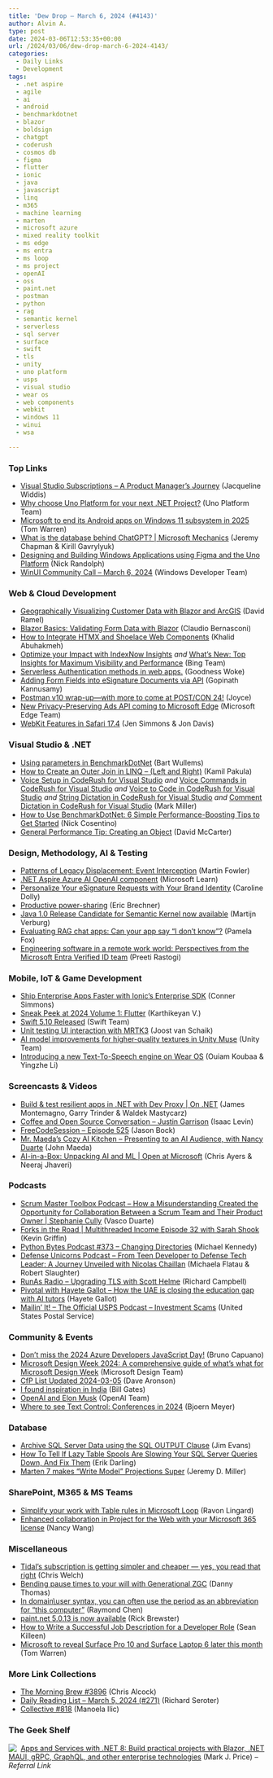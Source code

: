 ```yaml
---
title: 'Dew Drop – March 6, 2024 (#4143)'
author: Alvin A.
type: post
date: 2024-03-06T12:53:35+00:00
url: /2024/03/06/dew-drop-march-6-2024-4143/
categories:
  - Daily Links
  - Development
tags:
  - .net aspire
  - agile
  - ai
  - android
  - benchmarkdotnet
  - blazor
  - boldsign
  - chatgpt
  - coderush
  - cosmos db
  - figma
  - flutter
  - ionic
  - java
  - javascript
  - linq
  - m365
  - machine learning
  - marten
  - microsoft azure
  - mixed reality toolkit
  - ms edge
  - ms entra
  - ms loop
  - ms project
  - openAI
  - oss
  - paint.net
  - postman
  - python
  - rag
  - semantic kernel
  - serverless
  - sql server
  - surface
  - swift
  - tls
  - unity
  - uno platform
  - usps
  - visual studio
  - wear os
  - web components
  - webkit
  - windows 11
  - winui
  - wsa

---
```

### <a name="top"></a>Top Links

  * <a href="https://devblogs.microsoft.com/visualstudio/visual-studio-subscriptions-benefit-journey-pt1/" target="_blank" rel="noopener">Visual Studio Subscriptions – A Product Manager’s Journey</a> (Jacqueline Widdis)
  * <a href="https://platform.uno/blog/why-choose-uno-platform/" target="_blank" rel="noopener">Why choose Uno Platform for your next .NET Project?</a> (Uno Platform Team)
  * <a href="https://www.theverge.com/2024/3/5/24091370/microsoft-windows-11-android-apps-end-of-support" target="_blank" rel="noopener">Microsoft to end its Android apps on Windows 11 subsystem in 2025</a> (Tom Warren)
  * <a href="http://www.youtube.com/watch?v=6IIUtEFKJec" target="_blank" rel="noopener">What is the database behind ChatGPT? | Microsoft Mechanics</a> (Jeremy Chapman & Kirill Gavrylyuk)
  * <a href="https://nicksnettravels.builttoroam.com/figma-tools/?utm_source=rss&utm_medium=rss&utm_campaign=figma-tools" target="_blank" rel="noopener">Designing and Building Windows Applications using Figma and the Uno Platform</a> (Nick Randolph)
  * <a href="http://www.youtube.com/watch?v=uFgGhNGlPm4" target="_blank" rel="noopener">WinUI Community Call &#8211; March 6, 2024</a> (Windows Developer Team)



### <a name="web"></a>Web & Cloud Development

  * <a href="https://visualstudiomagazine.com/Articles/2024/03/05/blazor-arcgis.aspx" target="_blank" rel="noopener">Geographically Visualizing Customer Data with Blazor and ArcGIS</a> (David Ramel)
  * <a href="https://www.telerik.com/blogs/blazor-basics-validating-form-data" target="_blank" rel="noopener">Blazor Basics: Validating Form Data with Blazor</a> (Claudio Bernasconi)
  * <a href="https://khalidabuhakmeh.com/how-to-integrate-htmx-and-shoelace-web-components" target="_blank" rel="noopener">How to Integrate HTMX and Shoelace Web Components</a> (Khalid Abuhakmeh)
  * <a href="https://blogs.bing.com/webmaster/March-2024/Optimize-your-Impact-with-IndexNow-Insights" target="_blank" rel="noopener">Optimize your Impact with IndexNow Insights</a> _and_ <a href="https://blogs.bing.com/webmaster/March-2024/What%E2%80%99s-New-Top-Insights-for-Maximum-Visibility-and-Performance" target="_blank" rel="noopener">What’s New: Top Insights for Maximum Visibility and Performance</a> (Bing Team)
  * <a href="https://www.red-gate.com/simple-talk/cloud/serverless-authentication-methods-in-web-apps/" target="_blank" rel="noopener">Serverless Authentication methods in web apps.</a> (Goodness Woke)
  * <a href="https://boldsign.com/blogs/adding-form-fields-to-esignature-documents-using-boldsign-api/?utm_source=alvinashcraft&utm_medium=email&utm_campaign=alvinashcraft_blog_edmmar24" target="_blank" rel="noopener">Adding Form Fields into eSignature Documents via API</a> (Gopinath Kannusamy)
  * <a href="https://blog.postman.com/postman-v10-wrap-up/" target="_blank" rel="noopener">Postman v10 wrap-up—with more to come at POST/CON 24!</a> (Joyce)
  * <a href="https://blogs.windows.com/msedgedev/2024/03/05/new-privacy-preserving-ads-api/" target="_blank" rel="noopener">New Privacy-Preserving Ads API coming to Microsoft Edge</a> (Microsoft Edge Team)
  * <a href="https://webkit.org/blog/15063/webkit-features-in-safari-17-4/" target="_blank" rel="noopener">WebKit Features in Safari 17.4</a> (Jen Simmons & Jon Davis)



### <a name="dotnet"></a>Visual Studio & .NET

  * <a href="https://bartwullems.blogspot.com/2024/03/using-parameters-in-benchmarkdotnet.html" target="_blank" rel="noopener">Using parameters in BenchmarkDotNet</a> (Bart Wullems)
  * <a href="https://code-maze.com/csharp-outer-join-linq/" target="_blank" rel="noopener">How to Create an Outer Join in LINQ – (Left and Right)</a> (Kamil Pakula)
  * <a href="https://community.devexpress.com/blogs/markmiller/archive/2024/03/05/voice-setup-in-coderush-for-visual-studio.aspx" target="_blank" rel="noopener">Voice Setup in CodeRush for Visual Studio</a> _and_ <a href="https://community.devexpress.com/blogs/markmiller/archive/2024/03/05/voice-commands-in-coderush-for-visual-studio.aspx" target="_blank" rel="noopener">Voice Commands in CodeRush for Visual Studio</a> _and_ <a href="https://community.devexpress.com/blogs/markmiller/archive/2024/03/05/voice-to-code-in-coderush-for-visual-studio.aspx" target="_blank" rel="noopener">Voice to Code in CodeRush for Visual Studio</a> _and_ <a href="https://community.devexpress.com/blogs/markmiller/archive/2024/03/05/string-dictation-in-coderush-for-visual-studio.aspx" target="_blank" rel="noopener">String Dictation in CodeRush for Visual Studio</a> _and_ <a href="https://community.devexpress.com/blogs/markmiller/archive/2024/03/05/comment-dictation-in-coderush-for-visual-studio.aspx" target="_blank" rel="noopener">Comment Dictation in CodeRush for Visual Studio</a> (Mark Miller)
  * <a href="https://www.devleader.ca/2024/03/05/how-to-use-benchmarkdotnet-simple-performance-boosting-tips-to-get-started/" target="_blank" rel="noopener">How to Use BenchmarkDotNet: 6 Simple Performance-Boosting Tips to Get Started</a> (Nick Cosentino)
  * <a href="https://dotnettips.wordpress.com/2024/03/06/general-performance-tips-for-microsoft-net-creating-an-object/" target="_blank" rel="noopener">General Performance Tip: Creating an Object</a> (David McCarter)



### <a name="design"></a>Design, Methodology, AI & Testing

  * <a href="https://martinfowler.com/articles/patterns-legacy-displacement/event-interception.html" target="_blank" rel="noopener">Patterns of Legacy Displacement: Event Interception</a> (Martin Fowler)
  * <a href="https://learn.microsoft.com/dotnet/aspire/openai/azureai-openai-component" target="_blank" rel="noopener">.NET Aspire Azure AI OpenAI component</a> (Microsoft Learn)
  * <a href="https://boldsign.com/blogs/personalize-your-esignature-requests-with-your-brand-identity/?utm_source=alvinashcraft&utm_medium=email&utm_campaign=alvinashcraft_blog_edmmar24" target="_blank" rel="noopener">Personalize Your eSignature Requests with Your Brand Identity</a> (Caroline Dolly)
  * <a href="https://imwrightshardcode.com/2024/03/productive-power-sharing/" target="_blank" rel="noopener">Productive power-sharing</a> (Eric Brechner)
  * <a href="https://devblogs.microsoft.com/semantic-kernel/java-1-0-release-candidate-for-semantic-kernel-now-available/" target="_blank" rel="noopener">Java 1.0 Release Candidate for Semantic Kernel now available</a> (Martijn Verburg)
  * <a href="http://blog.pamelafox.org/2024/03/evaluating-rag-chat-apps-can-your-app.html" target="_blank" rel="noopener">Evaluating RAG chat apps: Can your app say &#8220;I don&#8217;t know&#8221;?</a> (Pamela Fox)
  * <a href="https://devblogs.microsoft.com/identity/perspectives-on-remote-work/" target="_blank" rel="noopener">Engineering software in a remote work world: Perspectives from the Microsoft Entra Verified ID team</a> (Preeti Rastogi)



### <a name="mobile"></a>Mobile, IoT & Game Development

  * <a href="https://ionic.io/blog/ship-enterprise-apps-faster-with-ionic-enterprise-sdk" target="_blank" rel="noopener">Ship Enterprise Apps Faster with Ionic’s Enterprise SDK</a> (Conner Simmons)
  * <a href="https://www.syncfusion.com/blogs/post/2024-vol-1-flutter-sneak-peek.aspx?utm_source=alvinashcraft&utm_medium=email&utm_campaign=alvinashcraft_blog_edmmar24" target="_blank" rel="noopener">Sneak Peek at 2024 Volume 1: Flutter</a> (Karthikeyan V.)
  * <a href="https://swift.org/blog/swift-5.10-released/" target="_blank" rel="noopener">Swift 5.10 Released</a> (Swift Team)
  * <a href="https://localjoost.github.io/Unit-testing-UI-interaction-with-MRTK3/" target="_blank" rel="noopener">Unit testing UI interaction with MRTK3</a> (Joost van Schaik)
  * <a href="https://blog.unity.com/engine-platform/ai-model-improvements-higher-quality-muse-textures" target="_blank" rel="noopener">AI model improvements for higher-quality textures in Unity Muse</a> (Unity Team)
  * <a href="http://android-developers.googleblog.com/2024/03/introducing-new-text-to-speech-engine-wear-os.html" target="_blank" rel="noopener">Introducing a new Text-To-Speech engine on Wear OS</a> (Ouiam Koubaa & Yingzhe Li)



### <a name="videos"></a>Screencasts & Videos

  * <a href="http://www.youtube.com/watch?v=bQDdH-xyqHo" target="_blank" rel="noopener">Build & test resilient apps in .NET with Dev Proxy | On .NET</a> (James Montemagno, Garry Trinder & Waldek Mastycarz)
  * <a href="http://www.youtube.com/watch?v=UqvlFBh5I3A" target="_blank" rel="noopener">Coffee and Open Source Conversation &#8211; Justin Garrison</a> (Isaac Levin)
  * <a href="http://www.youtube.com/watch?v=NpO_Pbe4Qtc" target="_blank" rel="noopener">FreeCodeSession &#8211; Episode 525</a> (Jason Bock)
  * <a href="http://www.youtube.com/watch?v=o6svCESNjg0" target="_blank" rel="noopener">Mr. Maeda&#8217;s Cozy AI Kitchen &#8211; Presenting to an AI Audience, with Nancy Duarte</a> (John Maeda)
  * <a href="http://www.youtube.com/watch?v=qKXNbtHr3AI" target="_blank" rel="noopener">AI-in-a-Box: Unpacking AI and ML | Open at Microsoft</a> (Chris Ayers & Neeraj Jhaveri)



### <a name="podcasts"></a>Podcasts

  * <a href="https://scrummastertoolbox.libsyn.com/how-a-misunderstanding-created-the-opportunity-for-collaboration-between-a-scrum-team-and-their-product-owner-stephanie-cully" target="_blank" rel="noopener">Scrum Master Toolbox Podcast &#8211; How a Misunderstanding Created the Opportunity for Collaboration Between a Scrum Team and Their Product Owner | Stephanie Cully</a> (Vasco Duarte)
  * <a href="https://share.transistor.fm/s/d74ef8d7" target="_blank" rel="noopener">Forks in the Road | Multithreaded Income Episode 32 with Sarah Shook</a> (Kevin Griffin)
  * <a href="https://pythonbytes.fm/episodes/show/373/changing-directories" target="_blank" rel="noopener">Python Bytes Podcast #373 &#8211; Changing Directories</a> (Michael Kennedy)
  * <a href="https://podcasters.spotify.com/pod/show/defenseunicorns/episodes/From-Teen-Developer-to-Defense-Tech-Leader-A-Journey-Unveiled-with-Nicolas-Chaillan-e2gl39b" target="_blank" rel="noopener">Defense Unicorns Podcast &#8211; From Teen Developer to Defense Tech Leader: A Journey Unveiled with Nicolas Chaillan</a> (Michaela Flatau & Robert Slaughter)
  * <a href="https://runasradio.com/Shows/Show/922" target="_blank" rel="noopener">RunAs Radio &#8211; Upgrading TLS with Scott Helme</a> (Richard Campbell)
  * <a href="https://pivotal-with-hayete-gallot.cohostpodcasting.com/episodes/how-the-uae-is-closing-the-education-gap-with-ai-tutors" target="_blank" rel="noopener">Pivotal with Hayete Gallot &#8211; How the UAE is closing the education gap with AI tutors</a> (Hayete Gallot)
  * <a href="https://podcasts.apple.com/us/podcast/investment-scams/id1587184784?i=1000648093666" target="_blank" rel="noopener">Mailin’ It! &#8211; The Official USPS Podcast &#8211; Investment Scams</a> (United States Postal Service)



### <a name="events"></a>Community & Events

  * <a href="https://elbruno.com/2024/03/05/dont-miss-the-2024-azure-developers-javascript-day/" target="_blank" rel="noopener">Don’t miss the 2024 Azure Developers JavaScript Day!</a> (Bruno Capuano)
  * <a href="https://microsoft.design/articles/microsoft-design-week-2024-a-comprehensive-guide-of-what-s-what-for-microsoft-design-week" target="_blank" rel="noopener">Microsoft Design Week 2024: A comprehensive guide of what’s what for Microsoft Design Week</a> (Microsoft Design Team)
  * <a href="https://www.codosaur.us/blog/cfp-list-updated-2024-03-05" target="_blank" rel="noopener">CfP List Updated 2024-03-05</a> (Dave Aronson)
  * <a href="https://www.gatesnotes.com/I-found-inspiration-in-India" target="_blank" rel="noopener">I found inspiration in India</a> (Bill Gates)
  * <a href="https://openai.com/blog/openai-elon-musk" target="_blank" rel="noopener">OpenAI and Elon Musk</a> (OpenAI Team)
  * <a href="https://www.textcontrol.com/blog/2024/03/05/where-to-see-text-control-conferences-in-2024/" target="_blank" rel="noopener">Where to see Text Control: Conferences in 2024</a> (Bjoern Meyer)



### <a name="sql"></a>Database

  * <a href="https://www.mssqltips.com/sqlservertip/7941/archive-sql-server-data-sql-output-clause/" target="_blank" rel="noopener">Archive SQL Server Data using the SQL OUTPUT Clause</a> (Jim Evans)
  * <a href="https://erikdarling.com/how-to-tell-if-lazy-table-spools-are-slowing-your-sql-server-queries-down-and-fix-them/" target="_blank" rel="noopener">How To Tell If Lazy Table Spools Are Slowing Your SQL Server Queries Down, And Fix Them</a> (Erik Darling)
  * <a href="https://jeremydmiller.com/2024/03/05/marten-7-makes-write-model-projections-super/" target="_blank" rel="noopener">Marten 7 makes “Write Model” Projections Super</a> (Jeremy D. Miller)



### <a name="sp"></a>SharePoint, M365 & MS Teams

  * <a href="https://powerautomate.microsoft.com/en-us/blog/simplify-your-work-with-table-rules-in-microsoft-loop/" target="_blank" rel="noopener">Simplify your work with Table rules in Microsoft Loop</a> (Ravon Lingard)
  * <a href="https://techcommunity.microsoft.com/t5/project-blog/enhanced-collaboration-in-project-for-the-web-with-your/ba-p/4076639" target="_blank" rel="noopener">Enhanced collaboration in Project for the Web with your Microsoft 365 license</a> (Nancy Wang)



### <a name="misc"></a>Miscellaneous

  * <a href="https://www.theverge.com/2024/3/5/24091308/tidal-subscription-price-cut-high-res-atmos" target="_blank" rel="noopener">Tidal’s subscription is getting simpler and cheaper — yes, you read that right</a> (Chris Welch)
  * <a href="https://netflixtechblog.com/bending-pause-times-to-your-will-with-generational-zgc-256629c9386b?source=rss----2615bd06b42e---4" target="_blank" rel="noopener">Bending pause times to your will with Generational ZGC</a> (Danny Thomas)
  * <a href="https://devblogs.microsoft.com/oldnewthing/20240305-00/?p=109477" target="_blank" rel="noopener">In domain\user syntax, you can often use the period as an abbreviation for “this computer”</a> (Raymond Chen)
  * <a href="https://blog.getpaint.net/2024/03/05/paint-net-5-0-13-is-now-available/" target="_blank" rel="noopener">paint.net 5.0.13 is now available</a> (Rick Brewster)
  * <a href="https://seankilleen.com/2024/03/how-to-write-a-successful-job-description-for-a-developer-role/" target="_blank" rel="noopener">How to Write a Successful Job Description for a Developer Role</a> (Sean Killeen)
  * <a href="https://www.theverge.com/2024/3/5/24091211/microsoft-surface-pro-10-surface-laptop-6-release-date-specs" target="_blank" rel="noopener">Microsoft to reveal Surface Pro 10 and Surface Laptop 6 later this month</a> (Tom Warren)



### <a name="links"></a>More Link Collections

  * <a href="https://blog.cwa.me.uk/2024/03/06/the-morning-brew-3896/" target="_blank" rel="noopener">The Morning Brew #3896</a> (Chris Alcock)
  * <a href="https://seroter.com/2024/03/05/daily-reading-list-march-5-2024-271/" target="_blank" rel="noopener">Daily Reading List – March 5, 2024 (#271)</a> (Richard Seroter)
  * <a href="https://tympanus.net/codrops/collective/collective-818/" target="_blank" rel="noopener">Collective #818</a> (Manoela Ilic)



### <a name="shelf"></a>The Geek Shelf

<a href="https://www.amazon.com/dp/183763713X/?tag=amavin-20" target="_blank" rel="noopener"><img decoding="async" align="left" style="margin: 0px 4px 0px 0px; border: 0px currentcolor; border-image: none; float: left; display: inline; background-image: none;" src="https://m.media-amazon.com/images/I/41oafNuSw1L._SS135_.jpg" border="0" /></a>&nbsp;<a href="https://www.amazon.com/dp/183763713X/?tag=amavin-20" target="_blank" rel="noopener">Apps and Services with .NET 8: Build practical projects with Blazor, .NET MAUI, gRPC, GraphQL, and other enterprise technologies</a> (Mark J. Price) _&#8211; Referral Link_